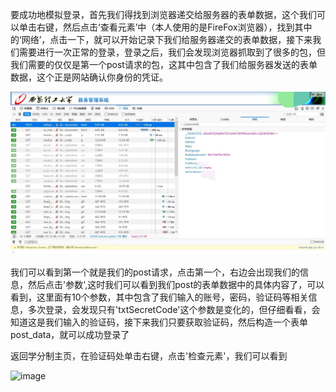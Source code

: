要成功地模拟登录，首先我们得找到浏览器递交给服务器的表单数据，这个我们可以单击右键，然后点击‘查看元素’中（本人使用的是FireFox浏览器），找到其中的‘网络’，点击一下，就可以开始记录下我们给服务器递交的表单数据，接下来我们需要进行一次正常的登录，登录之后，我们会发现浏览器抓取到了很多的包，但我们需要的仅仅是第一个post请求的包，这其中包含了我们给服务器发送的表单数据，这个正是网站确认你身份的凭证。

![image](https://github.com/kingdowliu/SpiderLoginXaut/blob/master/IMG_20180618_001821.JPG)

我们可以看到第一个就是我们的post请求，点击第一个，右边会出现我们的信息，然后点击'参数',这时我们可以看到我们post的表单数据中的具体内容了，可以看到，这里面有10个参数，其中包含了我们输入的账号，密码，验证码等相关信息，多次登录，会发现只有'txtSecretCode'这个参数是变化的，但仔细看看，会知道这是我们输入的验证码，接下来我们只要获取验证码，然后构造一个表单post_data，就可以成功登录了

返回学分制主页，在验证码处单击右键，点击'检查元素'，我们可以看到

![image]()
